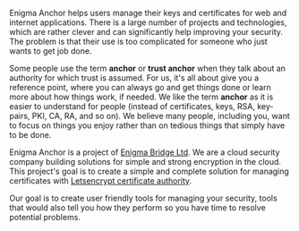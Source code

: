 
Enigma Anchor helps users manage their keys and certificates for web and internet applications. There is a large number of projects and technologies, which are rather clever and can significantly help improving your security. The problem is that their use is too complicated for someone who just wants to get job done.

Some people use the term **anchor** or **trust anchor** when they talk about an authority for which trust is assumed. For us, it's all about give you a reference point, where you can always go and get things done or learn more about how things work, if needed. We like the term **anchor** as it is easier to understand for people (instead of certificates, keys, RSA, key-pairs, PKI, CA, RA, and so on). We believe many people, including you, want to focus on things you enjoy rather than on tedious things that simply have to be done. 

Enigma Anchor is a project of [Enigma Bridge Ltd](https://enigmabridge.com). We are a cloud security company building solutions for simple and strong encryption in the cloud. This project's goal is to create a simple and complete solution for managing certificates with [Letsencrypt certificate authority](https://letsencrypt.org/).

Our goal is to create user friendly tools for managing your security, tools that would also tell you how they perform so you have time to resolve potential problems.

